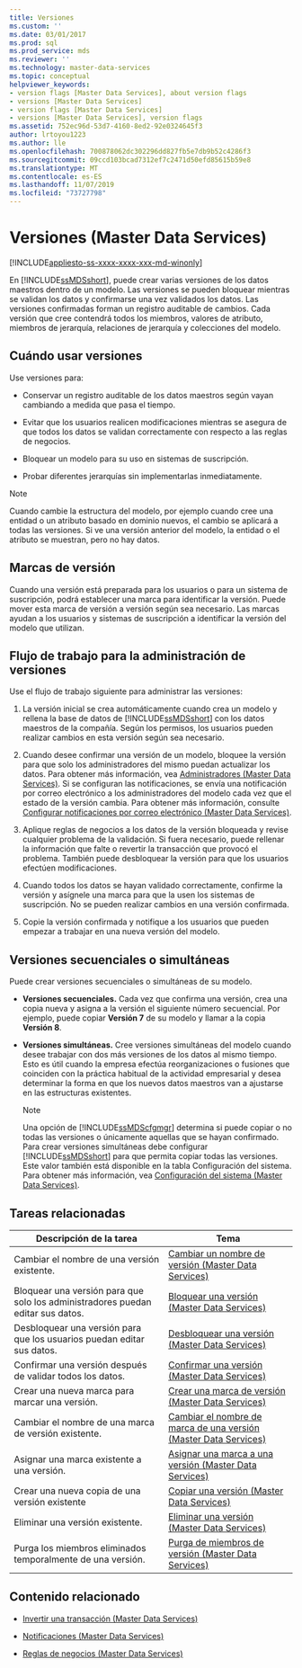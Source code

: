 ```yaml
---
title: Versiones
ms.custom: ''
ms.date: 03/01/2017
ms.prod: sql
ms.prod_service: mds
ms.reviewer: ''
ms.technology: master-data-services
ms.topic: conceptual
helpviewer_keywords:
- version flags [Master Data Services], about version flags
- versions [Master Data Services]
- version flags [Master Data Services]
- versions [Master Data Services], version flags
ms.assetid: 752ec96d-53d7-4160-8ed2-92e0324645f3
author: lrtoyou1223
ms.author: lle
ms.openlocfilehash: 700878062dc302296dd827fb5e7db9b52c4286f3
ms.sourcegitcommit: 09ccd103bcad7312ef7c2471d50efd85615b59e8
ms.translationtype: MT
ms.contentlocale: es-ES
ms.lasthandoff: 11/07/2019
ms.locfileid: "73727798"
---
```

# <a name="versions-master-data-services"></a>Versiones (Master Data Services)

[!INCLUDE[appliesto-ss-xxxx-xxxx-xxx-md-winonly](../includes/appliesto-ss-xxxx-xxxx-xxx-md-winonly.md)]

  En [!INCLUDE[ssMDSshort](../includes/ssmdsshort-md.md)], puede crear varias versiones de los datos maestros dentro de un modelo. Las versiones se pueden bloquear mientras se validan los datos y confirmarse una vez validados los datos. Las versiones confirmadas forman un registro auditable de cambios. Cada versión que cree contendrá todos los miembros, valores de atributo, miembros de jerarquía, relaciones de jerarquía y colecciones del modelo.  
  
## <a name="when-to-use-versions"></a>Cuándo usar versiones  
 Use versiones para:  
  
-   Conservar un registro auditable de los datos maestros según vayan cambiando a medida que pasa el tiempo.  
  
-   Evitar que los usuarios realicen modificaciones mientras se asegura de que todos los datos se validan correctamente con respecto a las reglas de negocios.  
  
-   Bloquear un modelo para su uso en sistemas de suscripción.  
  
-   Probar diferentes jerarquías sin implementarlas inmediatamente.  
  
> [!NOTE]  
>  Cuando cambie la estructura del modelo, por ejemplo cuando cree una entidad o un atributo basado en dominio nuevos, el cambio se aplicará a todas las versiones. Si ve una versión anterior del modelo, la entidad o el atributo se muestran, pero no hay datos.  
  
## <a name="version-flags"></a>Marcas de versión  
 Cuando una versión está preparada para los usuarios o para un sistema de suscripción, podrá establecer una marca para identificar la versión. Puede mover esta marca de versión a versión según sea necesario. Las marcas ayudan a los usuarios y sistemas de suscripción a identificar la versión del modelo que utilizan.  
  
## <a name="workflow-for-version-management"></a>Flujo de trabajo para la administración de versiones  
 Use el flujo de trabajo siguiente para administrar las versiones:  
  
1.  La versión inicial se crea automáticamente cuando crea un modelo y rellena la base de datos de [!INCLUDE[ssMDSshort](../includes/ssmdsshort-md.md)] con los datos maestros de la compañía. Según los permisos, los usuarios pueden realizar cambios en esta versión según sea necesario.  
  
2.  Cuando desee confirmar una versión de un modelo, bloquee la versión para que solo los administradores del mismo puedan actualizar los datos. Para obtener más información, vea [Administradores &#40;Master Data Services&#41;](../master-data-services/administrators-master-data-services.md). Si se configuran las notificaciones, se envía una notificación por correo electrónico a los administradores del modelo cada vez que el estado de la versión cambia. Para obtener más información, consulte [Configurar notificaciones por correo electrónico &#40;Master Data Services&#41;](../master-data-services/configure-email-notifications-master-data-services.md).  
  
3.  Aplique reglas de negocios a los datos de la versión bloqueada y revise cualquier problema de la validación. Si fuera necesario, puede rellenar la información que falte o revertir la transacción que provocó el problema. También puede desbloquear la versión para que los usuarios efectúen modificaciones.  
  
4.  Cuando todos los datos se hayan validado correctamente, confirme la versión y asígnele una marca para que la usen los sistemas de suscripción. No se pueden realizar cambios en una versión confirmada.  
  
5.  Copie la versión confirmada y notifique a los usuarios que pueden empezar a trabajar en una nueva versión del modelo.  
  
## <a name="sequential-or-simultaneous-versions"></a>Versiones secuenciales o simultáneas  
 Puede crear versiones secuenciales o simultáneas de su modelo.  
  
-   **Versiones secuenciales.** Cada vez que confirma una versión, crea una copia nueva y asigna a la versión el siguiente número secuencial. Por ejemplo, puede copiar **Versión 7** de su modelo y llamar a la copia **Versión 8**.  
  
-   **Versiones simultáneas.** Cree versiones simultáneas del modelo cuando desee trabajar con dos más versiones de los datos al mismo tiempo. Esto es útil cuando la empresa efectúa reorganizaciones o fusiones que coinciden con la práctica habitual de la actividad empresarial y desea determinar la forma en que los nuevos datos maestros van a ajustarse en las estructuras existentes.  
  
    > [!NOTE]  
    >  Una opción de [!INCLUDE[ssMDScfgmgr](../includes/ssmdscfgmgr-md.md)] determina si puede copiar o no todas las versiones o únicamente aquellas que se hayan confirmado. Para crear versiones simultáneas debe configurar [!INCLUDE[ssMDSshort](../includes/ssmdsshort-md.md)] para que permita copiar todas las versiones. Este valor también está disponible en la tabla Configuración del sistema. Para obtener más información, vea [Configuración del sistema &#40;Master Data Services&#41;](../master-data-services/system-settings-master-data-services.md).  
  
## <a name="related-tasks"></a>Tareas relacionadas  
  
|Descripción de la tarea|Tema|  
|----------------------|-----------|  
|Cambiar el nombre de una versión existente.|[Cambiar un nombre de versión &#40;Master Data Services&#41;](../master-data-services/change-a-version-name-master-data-services.md)|  
|Bloquear una versión para que solo los administradores puedan editar sus datos.|[Bloquear una versión &#40;Master Data Services&#41;](../master-data-services/lock-a-version-master-data-services.md)|  
|Desbloquear una versión para que los usuarios puedan editar sus datos.|[Desbloquear una versión &#40;Master Data Services&#41;](../master-data-services/unlock-a-version-master-data-services.md)|  
|Confirmar una versión después de validar todos los datos.|[Confirmar una versión &#40;Master Data Services&#41;](../master-data-services/commit-a-version-master-data-services.md)|  
|Crear una nueva marca para marcar una versión.|[Crear una marca de versión &#40;Master Data Services&#41;](../master-data-services/create-a-version-flag-master-data-services.md)|  
|Cambiar el nombre de una marca de versión existente.|[Cambiar el nombre de marca de una versión &#40;Master Data Services&#41;](../master-data-services/change-a-version-flag-name-master-data-services.md)|  
|Asignar una marca existente a una versión.|[Asignar una marca a una versión &#40;Master Data Services&#41;](../master-data-services/assign-a-flag-to-a-version-master-data-services.md)|  
|Crear una nueva copia de una versión existente|[Copiar una versión &#40;Master Data Services&#41;](../master-data-services/copy-a-version-master-data-services.md)|  
|Eliminar una versión existente.|[Eliminar una versión &#40;Master Data Services&#41;](../master-data-services/delete-a-version-master-data-services.md)|  
|Purga los miembros eliminados temporalmente de una versión.|[Purga de miembros de versión &#40;Master Data Services&#41;](../master-data-services/purge-version-members-master-data-services.md)|  
  
## <a name="related-content"></a>Contenido relacionado  
  
-   [Invertir una transacción &#40;Master Data Services&#41;](../master-data-services/reverse-a-transaction-master-data-services.md)  
  
-   [Notificaciones &#40;Master Data Services&#41;](../master-data-services/notifications-master-data-services.md)  
  
-   [Reglas de negocios &#40;Master Data Services&#41;](../master-data-services/business-rules-master-data-services.md)  
  
  
